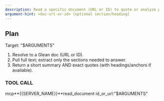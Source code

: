 ```yaml
---
description: Read a specific document (URL or ID) to quote or analyze precisely.
argument-hint: <doc-url-or-id> [optional section/heading]
---
```


## Plan

Target: "$ARGUMENTS"

1. Resolve to a Glean doc (URL or ID).
2. Pull full text; extract only the sections needed to answer.
3. Return a short summary AND exact quotes (with headings/anchors if available).

### TOOL CALL

mcp**{{SERVER_NAME}}**read_document id_or_url:"$ARGUMENTS"
